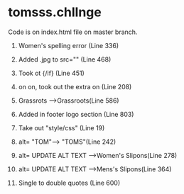 # tomsss.chllnge

Code is on index.html file on master branch.

1. Women's spelling error (Line 336)

2. Added .jpg to src="" (Line 468)

3. Took ot {/if} (Line 451)

4. on on, took out the extra on (Line 208)

5. Grassrots -->Grassroots(Line 586)

6. Added <tr> in footer logo section (Line 803)

7. Take out "style/css" (Line 19)

8. alt= "TOM"--> "TOMS"(Line 242)
        
9. alt= UPDATE ALT TEXT -->Women's Slipons(Line 278)
        
10. alt= UPDATE ALT TEXT -->Mens's Slipons(Line 364)
        
11. Single to double quotes (Line 600)
